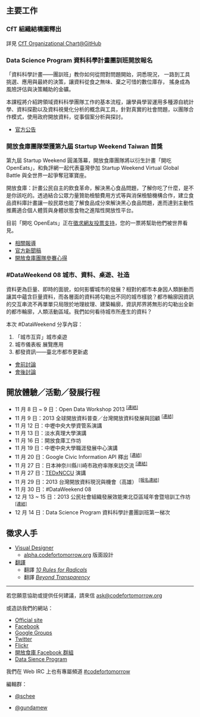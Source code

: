 ## 主要工作

### CfT 組織結構圖釋出
詳見 [CfT Organizational Chart@GitHub][2]

### Data Science Program 資料科學計畫團訓班開放報名
「資料科學計畫——團訓班」教你如何從問對問題開始，洞悉現況， 一路到工具挑選、應用與最終的決策，讓資料從食之無味、棄之可惜的數位庫存， 搖身成為風險評估與決策輔助的金礦。

本課程將介紹跨領域資料科學團隊工作的基本流程，讓學員學習運用多種源自統計學、資料探勘以及資料視覺化分析的概念與工具，針對真實的社會問題，以團隊合作模式，使用政府開放資料，從事個案分析與探討。

- [官方公告][3]

### 開放食庫團隊榮獲第九屆 Startup Weekend Taiwan 首獎
第九屆 Startup Weekend 圓滿落幕，開放食庫團隊將以衍生計畫「開吃 OpenEats」，和負評網一起代表臺灣參加 Startup Weekend Virtual Global Battle 與全世界一起爭奪冠軍寶座。

開放食庫：計畫公民自主的飲食革命，解決黑心食品問題，了解你吃了什麼，是不是你該吃的。透過結合公眾力量贊助檢驗費用方式等與消保檢驗機構合作，建立食品資料庫計畫讓一般民眾也能了解食品成分來解決黑心食品問題，進而達到主動性推薦適合個人體質與身體狀態食物之進階性開放性平台。

目前「開吃 OpenEats」正在[徵求網友投票支持][4]，您的一票將幫助他們被世界看見。

- [相關報導][5]
- [官方新聞稿][6]
- [開放食庫團隊參賽心得][7]

### #DataWeekend 08 城市、資料、桌遊、社造
資料更為巨量、即時的面貌，如何影響城市的發展？相對的都市本身因人類脈動而讓其中蘊含巨量資料，而各層面的資料將勾勒出不同的城市樣貌？都市輪廓因資訊的交互串流不再單單只局限於地理紋理、建築輪廓，資訊邦界將無形的勾勒出全新的都市輪廓，人類活動區域。我們如何看待城市所產生的資料？

本次 #DataWeekend 分享內容：

1. 「城市互弈」城市桌遊  
2. 城市儀表板 展覽應用
3. 都發資訊——臺北市都市更新處

- [會前討論][8]
- [會後討論][9]

## 開放體驗／活動／發展行程
- 11 月 8 日 ~ 9 日：Open Data Workshop 2013 <sup>[\[連結\]][10]</sup>
- 11 月 9 日：2013 全球開放資料普查／台灣開放資料發展與回顧 <sup>[\[連結\]][11]</sup>
- 11 月 12 日：中壢中央大學資管系演講
- 11 月 13 日：淡水真理大學演講
- 11 月 16 日：開放食庫工作坊
- 11 月 19 日：中壢中央大學職涯發展中心演講
- 11 月 20 日：Google Civic Information API 釋出 <sup>[\[連結\]][12]</sup>
- 11 月 27 日：日本神奈川縣川崎市政府率隊來訪交流 <sup>[\[連結\]][13]</sup>
- 11 月 27 日：[TEDxNCCU][14] 演講
- 11 月 29 日：2013 台灣開放資料現況與機會（高雄） <sup>[\[報名連結\]][15]</sup>
- 11 月 30 日：#DataWeekend 08
- 12 月 13 ~ 15 日：2013 公民社會組織發展效能東北亞區域年會暨培訓工作坊 <sup>[\[連結\]][16]</sup>
- 12 月 14 日：Data Science Program 資料科學計畫團訓班第一梯次

## 徵求人手
- [Visual Designer][17]
    - [alpha.codefortomorrow.org][18] 版面設計
- [翻譯][19]
    - 翻譯 [*10 Rules for Radicals*][20]
    - 翻譯 [*Beyond Transparency*][21]

---

若您願意協助或提供任何建議，請來信 ask@codefortomorrow.org

或造訪我們的網站：

- [Official site][22]
- [Facebook][23]
- [Google Groups][24]
- [Twitter][25]
- [Flickr][26]
- [開放食庫 Facebook 群組][27]
- [Data Sience Program][28]

我們在 Web IRC 上也有專屬頻道 [#codefortomorrow][29]

編輯群：

- [@schee][30]
- [@gundamew][31]


  [1]: https://groups.google.com/d/msg/codefortomorrow/9fNGONEcLzc/Kb0xnNacJzoJ
  [2]: https://github.com/codefortomorrow/foundation-document/blob/master/cft-org-chart-2013q4.png
  [3]: http://datasci.co/2013/11/24/datasci-open-2013/
  [4]: http://openeats.co/
  [5]: http://bnext.com.tw/article/view/id/30172
  [6]: https://startupweekendtaiwan.hackpad.com/-Startup-Weekend-Taiwan--terrRPlHVeY
  [7]: http://water-yh-su.blogspot.tw/2013/11/2013-startup-weekend-9-taipei.html
  [8]: https://groups.google.com/d/msg/codefortomorrow/Mb6GmF9WrnU/NRVfW75kA9kJ
  [9]: https://groups.google.com/d/msg/codefortomorrow/8OFuan7UsoI/67dRzFTJ4PgJ
  [10]: https://groups.google.com/d/msg/codefortomorrow/TMgEdJqPIyA/6lCPtnxXK40J
  [11]: https://groups.google.com/d/msg/codefortomorrow/s6SuYdCx1kY/tD-i5tgcLq8J
  [12]: https://groups.google.com/d/msg/codefortomorrow/wZQax-qCXDs/yoEByXfpfQUJ
  [13]: https://groups.google.com/d/msg/codefortomorrow/BybG60N-ZOw/XNsldg6aF_EJ
  [14]: http://tedxnccu.com/
  [15]: https://kktix.com/events/cft-khh-2013/
  [16]: https://groups.google.com/d/msg/codefortomorrow/7sQR6QBJsrs/L_OrWLI9v0UJ
  [17]: https://groups.google.com/d/msg/codefortomorrow/LmCRq_y0czg/UXNfX8YgNZoJ
  [18]: http://alpha.codefortomorrow.org/
  [19]: https://groups.google.com/d/msg/codefortomorrow/RK4-uLZLbgQ/lrg_VbSkjTgJ
  [20]: https://archive.org/details/org.resource.public.10rules
  [21]: https://groups.google.com/d/msg/codefortomorrow/60Jx3cp7TLY/CcOc6FFrOOEJ
  [22]: http://codefortomorrow.org/
  [23]: https://www.facebook.com/CodeForTomorrow
  [24]: http://groups.google.com/group/codefortomorrow
  [25]: http://twitter.com/codefortomorrow
  [26]: http://www.flickr.com/groups/codefortomorrow/
  [27]: https://www.facebook.com/groups/foodopendata/
  [28]: http://datasci.co
  [29]: http://webchat.freenode.net/?channels=codefortomorrow
  [30]: https://github.com/schee
  [31]: https://github.com/gundamew
